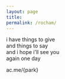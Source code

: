 ```yaml
---
layout: page
title:  
permalink: /rocham/
---
```


i have things to give  
and things to say  
and i hope i'll see you  
again one day  

ac.me/{park}  
&nbsp;  

